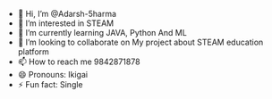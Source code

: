 - 👋 Hi, I’m @Adarsh-5harma
- 👀 I’m interested in STEAM
- 🌱 I’m currently learning JAVA, Python And ML
- 💞️ I’m looking to collaborate on My project about STEAM education platform
- 📫 How to reach me 9842871878
- 😄 Pronouns: Ikigai
- ⚡ Fun fact: Single

<!---
Adarsh-5harma/Adarsh-5harma is a ✨ special ✨ repository because its `README.md` (this file) appears on your GitHub profile.
You can click the Preview link to take a look at your changes.
--->
